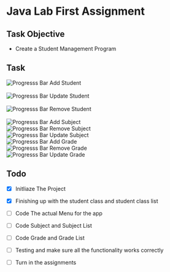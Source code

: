 # Java Lab First Assignment

## Task Objective

- Create a Student Management Program

## Task

![Progresss Bar](https://progress-bar.dev/100/)  Add Student<br/>       
![Progresss Bar](https://progress-bar.dev/75/)  Update Student<br/>    
![Progresss Bar](https://progress-bar.dev/100/)  Remove Student<br/>  
![Progresss Bar](https://progress-bar.dev/0/)  Add Subject<br/>
![Progresss Bar](https://progress-bar.dev/0/)  Remove Subject<br/> 
![Progresss Bar](https://progress-bar.dev/0/)  Update Subject<br/> 
![Progresss Bar](https://progress-bar.dev/0/)  Add Grade<br/>
![Progresss Bar](https://progress-bar.dev/0/)  Remove Grade<br/> 
![Progresss Bar](https://progress-bar.dev/0/)  Update Grade <br/>

## Todo

- [x] Initliaze The Project
- [x] Finishing up with the student class and student class list
- [ ] Code The actual Menu for the app
- [ ] Code Subject and Subject List
- [ ] Code Grade and Grade List
- [ ] Testing and make sure all the functionality works correctly
- [ ] Turn in the assignments



